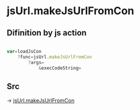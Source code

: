 # jsUrl.makeJsUrlFromCon

## Difinition by js action

```js.js

var=loadJsCon
	?func=jsUrl.makeJsUrlFromCon
		?args=
			&execCodeString=
```

## Src

-> [jsUrl.makeJsUrlFromCon](https://github.com/puutaro/CommandClick/blob/master/app/src/main/java/com/puutaro/commandclick/fragment_lib/terminal_fragment/js_interface/JsUrl.kt#L76)



